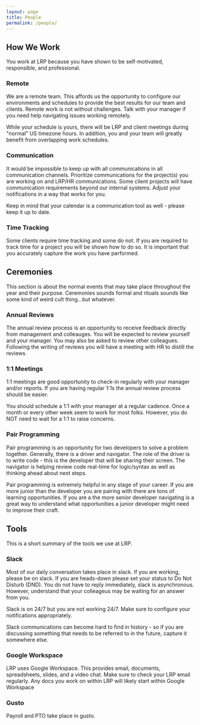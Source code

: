 ```yaml
---
layout: page
title: People
permalink: /people/
---
```


## How We Work
You work at LRP because you have shown to be self-motivated, responsible, and professional.
### Remote
We are a remote team. This affords us the opportunity to configure our environments and schedules to provide the best results for our team and clients. Remote work is not without challenges. Talk with your manager if you need help navigating issues working remotely.

While your schedule is yours, there will be LRP and client meetings during "normal" US timezone hours. In addition, you and your team will greatly benefit from overlapping work schedules.

### Communication 
It would be impossible to keep up with all communications in all communication channels. Prioritize communications for the project(s) you are working on and LRP/HR communications. Some client projects will have communication requirements beyond our internal systems. Adjust your notifications in a way that works for you. 

Keep in mind that your calendar is a communication tool as well - please keep it up to date.

### Time Tracking

Some clients require time tracking and some do not. If you are required to track time for a project you will be shown how to do so. It is important that you accurately capture the work you have performed.

## Ceremonies
This section is about the normal events that may take place throughout the year and their purpose. Ceremonies sounds formal and rituals sounds like some kind of weird cult thing...but whatever.

### Annual Reviews

The annual review process is an opportunity to receive feedback directly from management and colleauges. You will be expected to review yourself and your manager. You may also be asked to review other colleagues. Following the writing of reviews you will have a meeting with HR to distill the reviews.

### 1:1 Meetings

1:1 meetings are good opportunity to check-in regularly with your manager and/or reports. If you are having regular 1:1s the annual review process should be easier. 

You should schedule a 1:1 with your manager at a regular cadence. Once a month or every other week seem to work for most folks. However, you do NOT need to wait for a 1:1 to raise concerns. 

### Pair Programming
Pair programming is an opportunity for two developers to solve a problem together. Generally, there is a driver and navigator. The role of the driver is to write code - this is the developer that will be sharing their screen. The navigator is helping review code real-time for logic/syntax as well as thinking ahead about next steps. 

Pair programming is extremely helpful in any stage of your career. If you are more junior than the developer you are pairing with there are tons of learning opportunities. If you are a the more senior developer navigating is a great way to understand what opportunities a junior developer might need to improve their craft.

## Tools
This is a short summary of the tools we use at LRP.

### Slack
Most of our daily conversation takes place in slack. If you are working, please be on slack. If you are heads-down please set your status to Do Not Disturb (DND). You do not have to reply immediately, slack is asynchronous. However, understand that your colleageus may be waiting for an answer from you. 

Slack is on 24/7 but you are not working 24/7. Make sure to configure your notifications appropriately. 

Slack communications can become hard to find in history - so if you are discussing something that needs to be referred to in the future, capture it somewhere else.

### Google Workspace
LRP uses Google Workspace. This provides email, documents, spreadsheets, slides, and a video chat. Make sure to check your LRP email regularly. Any docs you work on within LRP will likely start within Google Workspace

### Gusto
Payroll and PTO take place in gusto. 